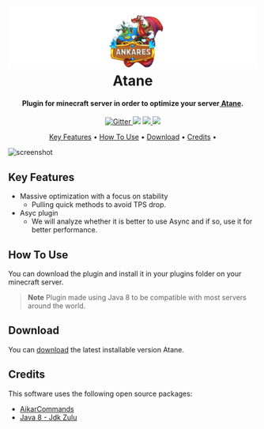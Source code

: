 
<h1 align="center">
  <br>
  <a href="http://ankares.com"><img src="https://github.com/HanielCota/Atane/blob/main/logo.png" alt="Atane" width="950"></a>
  <br>
  Atane
  <br>
</h1>

<h4 align="center">Plugin for minecraft server in order to optimize your server<a href="http:/ankares.com" target="_blank"> Atane</a>.</h4>

<p align="center">
  <a href="https://badge.fury.io/js/electron-markdownify">
    <img src="https://badge.fury.io/js/electron-markdownify.svg"
         alt="Gitter">
  </a>
  <a href="https://gitter.im/amitmerchant1990/electron-markdownify"><img src="https://badges.gitter.im/amitmerchant1990/electron-markdownify.svg"></a>
  <a href="https://saythanks.io/to/bullredeyes@gmail.com">
      <img src="https://img.shields.io/badge/SayThanks.io-%E2%98%BC-1EAEDB.svg">
  </a>
  <a href="https://www.paypal.me/HanielFialho">
    <img src="https://img.shields.io/badge/$-donate-ff69b4.svg?maxAge=2592000&amp;style=flat">
  </a>
</p>

<p align="center">
  <a href="#key-features">Key Features</a> •
  <a href="#how-to-use">How To Use</a> •
  <a href="#download">Download</a> •
  <a href="#credits">Credits</a> •
</p>

![screenshot](https://raw.githubusercontent.com/amitmerchant1990/electron-markdownify/master/app/img/markdownify.gif)

## Key Features

* Massive optimization with a focus on stability
  - Pulling quick methods to avoid TPS drop.
* Asyc plugin
  - We will analyze whether it is better to use Async and if so, use it for better performance.

## How To Use

You can download the plugin and install it in your plugins folder on your minecraft server.

> **Note**
> Plugin made using Java 8 to be compatible with most servers around the world.


## Download

You can [download](https://github.com/amitmerchant1990/electron-markdownify/releases/tag/v1.2.0) the latest installable version Atane.


## Credits

This software uses the following open source packages:

- [AikarCommands](https://github.com/aikar/commands)
- [Java 8 - Jdk Zulu](https://www.azul.com)


